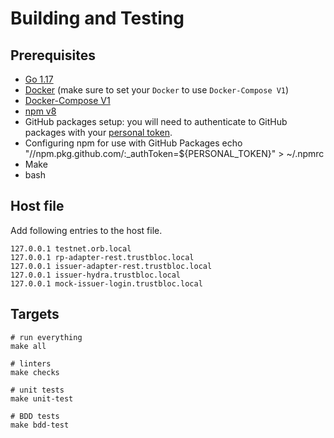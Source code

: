 # Building and Testing

## Prerequisites
- [Go 1.17](https://go.dev/doc/install)
- [Docker](https://docs.docker.com/get-docker/) (make sure to set your `Docker` to use `Docker-Compose V1`)
- [Docker-Compose V1](https://docs.docker.com/compose/install/)
- [npm v8](https://docs.npmjs.com/cli/v8/configuring-npm/install)  
- GitHub packages setup: you will need to authenticate to GitHub packages with your [personal token](https://help.github.com/en/github/authenticating-to-github/creating-a-personal-access-token-for-the-command-line#creating-a-token).
- Configuring npm for use with GitHub Packages echo "//npm.pkg.github.com/:_authToken=${PERSONAL_TOKEN}" > ~/.npmrc
- Make
- bash


## Host file
Add following entries to the host file.

```
127.0.0.1 testnet.orb.local
127.0.0.1 rp-adapter-rest.trustbloc.local
127.0.0.1 issuer-adapter-rest.trustbloc.local
127.0.0.1 issuer-hydra.trustbloc.local
127.0.0.1 mock-issuer-login.trustbloc.local
```

## Targets

```
# run everything
make all

# linters
make checks

# unit tests
make unit-test

# BDD tests
make bdd-test
```

